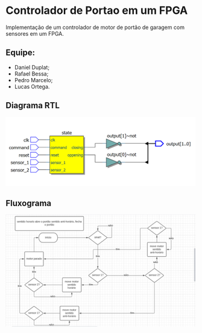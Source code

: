 # Controlador de Portao em um FPGA

Implementação de um controlador de motor de portão de garagem com sensores em um FPGA.

## Equipe:

- Daniel Duplat;
- Rafael Bessa;
- Pedro Marcelo;
- Lucas Ortega.

## Diagrama RTL

![Diagrama RTL](DiagramaRTL.png)

## Fluxograma

![Fluxograma](Fluxograma.png)
